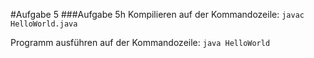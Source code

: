 #Aufgabe 5
###Aufgabe 5h
Kompilieren auf der Kommandozeile: `javac HelloWorld.java`

Programm ausführen auf der Kommandozeile: `java HelloWorld`